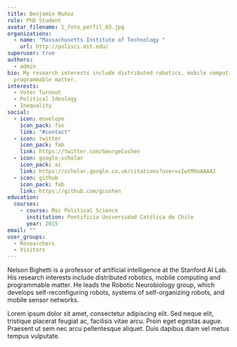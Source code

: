 ```yaml
---
title: Benjamín Muñoz
role: PhD Student
avatar_filename: 1_foto_perfil_03.jpg
organizations:
  - name: "Massachusetts Institute of Technology "
    url: http://polisci.mit.edu/
superuser: true
authors:
  - admin
bio: My research interests include distributed robotics, mobile computing and
  programmable matter.
interests:
  - Voter Turnout
  - Political Ideology
  - Inequality
social:
  - icon: envelope
    icon_pack: fas
    link: "#contact"
  - icon: twitter
    icon_pack: fab
    link: https://twitter.com/GeorgeCushen
  - icon: google-scholar
    icon_pack: ai
    link: https://scholar.google.co.uk/citations?user=sIwtMXoAAAAJ
  - icon: github
    icon_pack: fab
    link: https://github.com/gcushen
education:
  courses:
    - course: Msc Political Science
      institution: Pontificia Universidad Católica de Chile
      year: 2015
email: ""
user_groups:
  - Researchers
  - Visitors
---
```


Nelson Bighetti is a professor of artificial intelligence at the Stanford AI Lab. His research interests include distributed robotics, mobile computing and programmable matter. He leads the Robotic Neurobiology group, which develops self-reconfiguring robots, systems of self-organizing robots, and mobile sensor networks.

Lorem ipsum dolor sit amet, consectetur adipiscing elit. Sed neque elit, tristique placerat feugiat ac, facilisis vitae arcu. Proin eget egestas augue. Praesent ut sem nec arcu pellentesque aliquet. Duis dapibus diam vel metus tempus vulputate.
